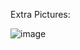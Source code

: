 Extra Pictures:

![image](https://github.com/GitYaSome/HTW-Pixel-Controllers/assets/18668499/574d53e0-a9c7-41be-9f74-13649d4ac685)
